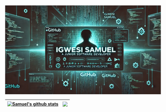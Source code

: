 ![Banner](https://github.com/SamuelIgwesi/SamuelIgwesi/blob/main/github%20banner.webp)

| <a href="https://github.com/SamuelIgwesi/github-readme-stats"><img align="center" src="https://github-readme-stats.vercel.app/api?username=SamuelIgwesi&show_icons=true&include_all_commits=true&theme=tokyonight&hide_border=true&hide_rank=true&rank_icon=percentile" alt="Samuel's github stats" /></a> | <a href="https://streak-stats.demolab.com/?user=SamuelIgwesi&theme=tokyonight"><img align="center" src="https://git.io/streak-stats" /></a> |
| ------------- | ------------- |
